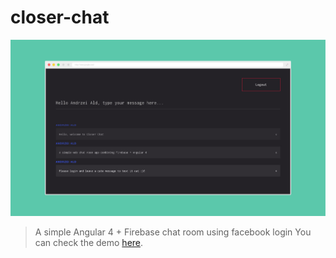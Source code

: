 closer-chat
===========

![closer-chat](https://github.com/bringmethecode/closer-chat/raw/master/previews/closermock.jpg)

> A simple Angular 4 + Firebase chat room using facebook login
> You can check the demo [here](closerchat-c826a.firebaseapp.com).

